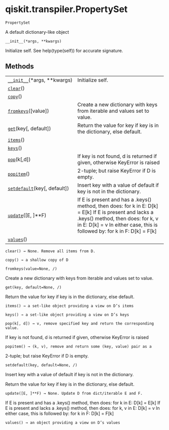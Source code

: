# qiskit.transpiler.PropertySet



`PropertySet`

A default dictionary-like object



`__init__(*args, **kwargs)`

Initialize self. See help(type(self)) for accurate signature.

## Methods

|                                                                                                                       |                                                                                                                                                                                                                               |
| --------------------------------------------------------------------------------------------------------------------- | ----------------------------------------------------------------------------------------------------------------------------------------------------------------------------------------------------------------------------- |
| [`__init__`](#qiskit.transpiler.PropertySet.__init__ "qiskit.transpiler.PropertySet.__init__")(\*args, \*\*kwargs)    | Initialize self.                                                                                                                                                                                                              |
| [`clear`](#qiskit.transpiler.PropertySet.clear "qiskit.transpiler.PropertySet.clear")()                               |                                                                                                                                                                                                                               |
| [`copy`](#qiskit.transpiler.PropertySet.copy "qiskit.transpiler.PropertySet.copy")()                                  |                                                                                                                                                                                                                               |
| [`fromkeys`](#qiskit.transpiler.PropertySet.fromkeys "qiskit.transpiler.PropertySet.fromkeys")(\[value])              | Create a new dictionary with keys from iterable and values set to value.                                                                                                                                                      |
| [`get`](#qiskit.transpiler.PropertySet.get "qiskit.transpiler.PropertySet.get")(key\[, default])                      | Return the value for key if key is in the dictionary, else default.                                                                                                                                                           |
| [`items`](#qiskit.transpiler.PropertySet.items "qiskit.transpiler.PropertySet.items")()                               |                                                                                                                                                                                                                               |
| [`keys`](#qiskit.transpiler.PropertySet.keys "qiskit.transpiler.PropertySet.keys")()                                  |                                                                                                                                                                                                                               |
| [`pop`](#qiskit.transpiler.PropertySet.pop "qiskit.transpiler.PropertySet.pop")(k\[,d])                               | If key is not found, d is returned if given, otherwise KeyError is raised                                                                                                                                                     |
| [`popitem`](#qiskit.transpiler.PropertySet.popitem "qiskit.transpiler.PropertySet.popitem")()                         | 2-tuple; but raise KeyError if D is empty.                                                                                                                                                                                    |
| [`setdefault`](#qiskit.transpiler.PropertySet.setdefault "qiskit.transpiler.PropertySet.setdefault")(key\[, default]) | Insert key with a value of default if key is not in the dictionary.                                                                                                                                                           |
| [`update`](#qiskit.transpiler.PropertySet.update "qiskit.transpiler.PropertySet.update")(\[E, ]\*\*F)                 | If E is present and has a .keys() method, then does: for k in E: D\[k] = E\[k] If E is present and lacks a .keys() method, then does: for k, v in E: D\[k] = v In either case, this is followed by: for k in F: D\[k] = F\[k] |
| [`values`](#qiskit.transpiler.PropertySet.values "qiskit.transpiler.PropertySet.values")()                            |                                                                                                                                                                                                                               |



`clear() → None. Remove all items from D.`



`copy() → a shallow copy of D`



`fromkeys(value=None, /)`

Create a new dictionary with keys from iterable and values set to value.



`get(key, default=None, /)`

Return the value for key if key is in the dictionary, else default.



`items() → a set-like object providing a view on D’s items`



`keys() → a set-like object providing a view on D’s keys`



`pop(k[, d]) → v, remove specified key and return the corresponding value.`

If key is not found, d is returned if given, otherwise KeyError is raised



`popitem() → (k, v), remove and return some (key, value) pair as a`

2-tuple; but raise KeyError if D is empty.



`setdefault(key, default=None, /)`

Insert key with a value of default if key is not in the dictionary.

Return the value for key if key is in the dictionary, else default.



`update([E, ]**F) → None. Update D from dict/iterable E and F.`

If E is present and has a .keys() method, then does: for k in E: D\[k] = E\[k] If E is present and lacks a .keys() method, then does: for k, v in E: D\[k] = v In either case, this is followed by: for k in F: D\[k] = F\[k]



`values() → an object providing a view on D’s values`
